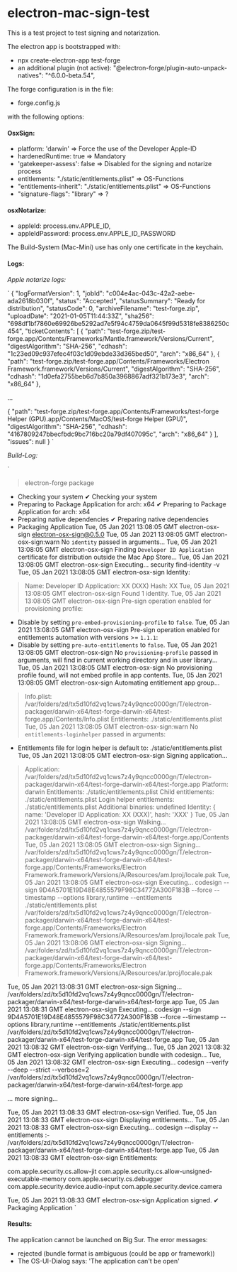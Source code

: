 # electron-mac-sign-test
This is a test project to test signing and notarization.

The electron app is bootstrapped with:
- npx create-electron-app test-forge
- an additional plugin (not active): "@electron-forge/plugin-auto-unpack-natives": "^6.0.0-beta.54",


The forge configuration is in the file:
 - forge.config.js

with the following options:

#### OsxSign:

- platform: 'darwin' => Force the use of the Developer Apple-ID
- hardenedRuntime: true => Mandatory
- 'gatekeeper-assess': false => Disabled for the signing and notarize process
- entitlements: "./static/entitlements.plist" => OS-Functions
- "entitlements-inherit": "./static/entitlements.plist" => OS-Functions
- "signature-flags": "library" => ?

#### osxNotarize:
- appleId: process.env.APPLE_ID,
- appleIdPassword: process.env.APPLE_ID_PASSWORD

The Build-System (Mac-Mini) use has only one certificate in the keychain.

#### Logs:

*Apple notarize logs:*

`
{
"logFormatVersion": 1,
"jobId": "c004e4ac-043c-42a2-aebe-ada2618b030f",
"status": "Accepted",
"statusSummary": "Ready for distribution",
"statusCode": 0,
"archiveFilename": "test-forge.zip",
"uploadDate": "2021-01-05T11:44:33Z",
"sha256": "698df1bf7860e69926be5292ad7e5f94c4759da0645f99d5318fe8386250c454",
"ticketContents": [
{
"path": "test-forge.zip/test-forge.app/Contents/Frameworks/Mantle.framework/Versions/Current",
"digestAlgorithm": "SHA-256",
"cdhash": "1c23ed09c937efec4f03c1d09ebde33d365bed50",
"arch": "x86_64"
},
{
"path": "test-forge.zip/test-forge.app/Contents/Frameworks/Electron Framework.framework/Versions/Current",
"digestAlgorithm": "SHA-256",
"cdhash": "1d0efa2755beb6d7b850a3968867adf321b173e3",
"arch": "x86_64"
},

...

{
"path": "test-forge.zip/test-forge.app/Contents/Frameworks/test-forge Helper (GPU).app/Contents/MacOS/test-forge Helper (GPU)",
"digestAlgorithm": "SHA-256",
"cdhash": "4167809247bbecfbdc9bc716bc20a79df407095c",
"arch": "x86_64"
}
],
"issues": null
}
`

*Build-Log:*

`
> electron-forge package

- Checking your system
  ✔ Checking your system
- Preparing to Package Application for arch: x64
  ✔ Preparing to Package Application for arch: x64
- Preparing native dependencies
  ✔ Preparing native dependencies
- Packaging Application
  Tue, 05 Jan 2021 13:08:05 GMT electron-osx-sign electron-osx-sign@0.5.0
  Tue, 05 Jan 2021 13:08:05 GMT electron-osx-sign:warn No `identity` passed in arguments...
  Tue, 05 Jan 2021 13:08:05 GMT electron-osx-sign Finding `Developer ID Application` certificate for distribution outside the Mac App Store...
  Tue, 05 Jan 2021 13:08:05 GMT electron-osx-sign Executing... security find-identity -v
  Tue, 05 Jan 2021 13:08:05 GMT electron-osx-sign Identity:
> Name: Developer ID Application: XX (XXX)
> Hash: XX
Tue, 05 Jan 2021 13:08:05 GMT electron-osx-sign Found 1 identity.
Tue, 05 Jan 2021 13:08:05 GMT electron-osx-sign Pre-sign operation enabled for provisioning profile:
* Disable by setting `pre-embed-provisioning-profile` to `false`.
  Tue, 05 Jan 2021 13:08:05 GMT electron-osx-sign Pre-sign operation enabled for entitlements automation with versions >= `1.1.1`:
* Disable by setting `pre-auto-entitlements` to `false`.
  Tue, 05 Jan 2021 13:08:05 GMT electron-osx-sign No `provisioning-profile` passed in arguments, will find in current working directory and in user library...
  Tue, 05 Jan 2021 13:08:05 GMT electron-osx-sign No provisioning profile found, will not embed profile in app contents.
  Tue, 05 Jan 2021 13:08:05 GMT electron-osx-sign Automating entitlement app group...
> Info.plist: /var/folders/zd/tx5d10fd2vq1cws7z4y9qncc0000gn/T/electron-packager/darwin-x64/test-forge-darwin-x64/test-forge.app/Contents/Info.plist
> Entitlements: ./static/entitlements.plist
Tue, 05 Jan 2021 13:08:05 GMT electron-osx-sign:warn No `entitlements-loginhelper` passed in arguments:
* Entitlements file for login helper is default to: ./static/entitlements.plist
  Tue, 05 Jan 2021 13:08:05 GMT electron-osx-sign Signing application...
> Application: /var/folders/zd/tx5d10fd2vq1cws7z4y9qncc0000gn/T/electron-packager/darwin-x64/test-forge-darwin-x64/test-forge.app
> Platform: darwin
> Entitlements: ./static/entitlements.plist
> Child entitlements: ./static/entitlements.plist
> Login helper entitlements: ./static/entitlements.plist
> Additional binaries: undefined
> Identity: {
name: 'Developer ID Application: XX (XXX)',
hash: 'XXX'
}
Tue, 05 Jan 2021 13:08:05 GMT electron-osx-sign Walking... /var/folders/zd/tx5d10fd2vq1cws7z4y9qncc0000gn/T/electron-packager/darwin-x64/test-forge-darwin-x64/test-forge.app/Contents
Tue, 05 Jan 2021 13:08:05 GMT electron-osx-sign Signing... /var/folders/zd/tx5d10fd2vq1cws7z4y9qncc0000gn/T/electron-packager/darwin-x64/test-forge-darwin-x64/test-forge.app/Contents/Frameworks/Electron Framework.framework/Versions/A/Resources/am.lproj/locale.pak
Tue, 05 Jan 2021 13:08:05 GMT electron-osx-sign Executing... codesign --sign 9D4A5701E19D48E4855579F98C34772A300F183B --force --timestamp --options library,runtime --entitlements ./static/entitlements.plist /var/folders/zd/tx5d10fd2vq1cws7z4y9qncc0000gn/T/electron-packager/darwin-x64/test-forge-darwin-x64/test-forge.app/Contents/Frameworks/Electron Framework.framework/Versions/A/Resources/am.lproj/locale.pak
Tue, 05 Jan 2021 13:08:06 GMT electron-osx-sign Signing... /var/folders/zd/tx5d10fd2vq1cws7z4y9qncc0000gn/T/electron-packager/darwin-x64/test-forge-darwin-x64/test-forge.app/Contents/Frameworks/Electron Framework.framework/Versions/A/Resources/ar.lproj/locale.pak

Tue, 05 Jan 2021 13:08:31 GMT electron-osx-sign Signing... /var/folders/zd/tx5d10fd2vq1cws7z4y9qncc0000gn/T/electron-packager/darwin-x64/test-forge-darwin-x64/test-forge.app
Tue, 05 Jan 2021 13:08:31 GMT electron-osx-sign Executing... codesign --sign 9D4A5701E19D48E4855579F98C34772A300F183B --force --timestamp --options library,runtime --entitlements ./static/entitlements.plist /var/folders/zd/tx5d10fd2vq1cws7z4y9qncc0000gn/T/electron-packager/darwin-x64/test-forge-darwin-x64/test-forge.app
Tue, 05 Jan 2021 13:08:32 GMT electron-osx-sign Verifying...
Tue, 05 Jan 2021 13:08:32 GMT electron-osx-sign Verifying application bundle with codesign...
Tue, 05 Jan 2021 13:08:32 GMT electron-osx-sign Executing... codesign --verify --deep --strict --verbose=2 /var/folders/zd/tx5d10fd2vq1cws7z4y9qncc0000gn/T/electron-packager/darwin-x64/test-forge-darwin-x64/test-forge.app

... more signing...

Tue, 05 Jan 2021 13:08:33 GMT electron-osx-sign Verified.
Tue, 05 Jan 2021 13:08:33 GMT electron-osx-sign Displaying entitlements...
Tue, 05 Jan 2021 13:08:33 GMT electron-osx-sign Executing... codesign --display --entitlements :- /var/folders/zd/tx5d10fd2vq1cws7z4y9qncc0000gn/T/electron-packager/darwin-x64/test-forge-darwin-x64/test-forge.app
Tue, 05 Jan 2021 13:08:33 GMT electron-osx-sign Entitlements:
 <?xml version="1.0" encoding="UTF-8"?>
<!DOCTYPE plist PUBLIC "-//Apple//DTD PLIST 1.0//EN" "http://www.apple.com/DTDs/PropertyList-1.0.dtd">
<plist version="1.0">
  <dict>
    <key>com.apple.security.cs.allow-jit</key>
    <true/>
    <key>com.apple.security.cs.allow-unsigned-executable-memory</key>
    <true/>
    <key>com.apple.security.cs.debugger</key>
    <true/>
    <key>com.apple.security.device.audio-input</key>
    <true/>
    <key>com.apple.security.device.camera</key>
    <true/>
  </dict>
</plist>

Tue, 05 Jan 2021 13:08:33 GMT electron-osx-sign Application signed.
✔ Packaging Application
`


#### Results:

The application cannot be launched on Big Sur. The error messages:

- rejected (bundle format is ambiguous (could be app or framework))
- The OS-UI-Dialog says: 'The application can't be open'

